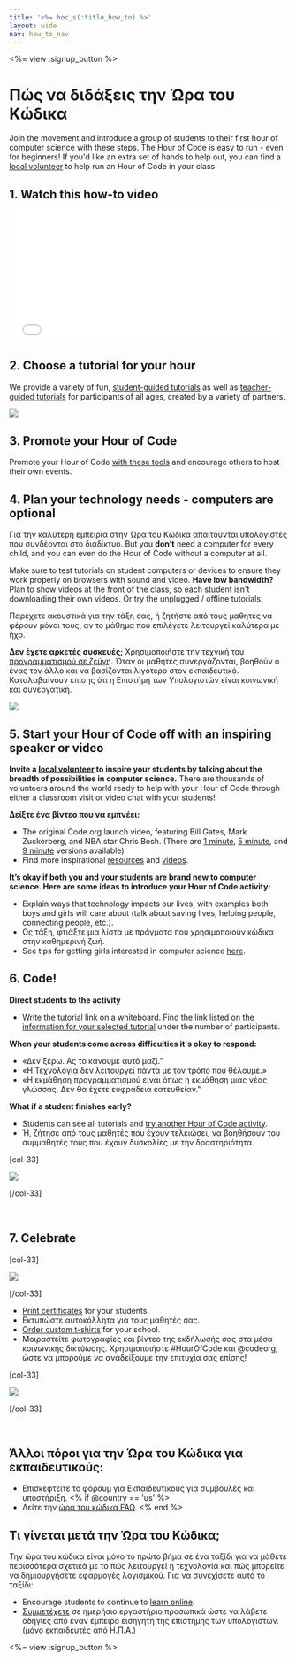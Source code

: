 ```yaml
---
title: '<%= hoc_s(:title_how_to) %>'
layout: wide
nav: how_to_nav
---
```

<%= view :signup_button %>

<h1>Πώς να διδάξεις την Ώρα του Κώδικα</h1>

Join the movement and introduce a group of students to their first hour of computer science with these steps. The Hour of Code is easy to run - even for beginners! If you'd like an extra set of hands to help out, you can find a [local volunteer](<%= resolve_url('https://code.org/volunteer/local') %>) to help run an Hour of Code in your class.

## 1. Watch this how-to video <iframe width="500" height="255" src="//www.youtube.com/embed/SrnvvWDm73k" frameborder="0" allowfullscreen mark="crwd-mark"></iframe> 

## 2. Choose a tutorial for your hour

We provide a variety of fun, [student-guided tutorials](<%= resolve_url('/learn') %>) as well as [teacher-guided tutorials](<%= resolve_url('https://code.org/educate/teacher-led') %>) for participants of all ages, created by a variety of partners.

[![](/images/fit-700/tutorials.png)](<%=resolve_url('/learn') %>)

## 3. Promote your Hour of Code

Promote your Hour of Code [with these tools](<%= resolve_url('/promote/resources') %>) and encourage others to host their own events.

## 4. Plan your technology needs - computers are optional

Για την καλύτερη εμπειρία στην Ώρα του Κώδικα απαιτούνται υπολογιστές που συνδέονται στο διαδίκτυο. But you **don’t** need a computer for every child, and you can even do the Hour of Code without a computer at all.

Make sure to test tutorials on student computers or devices to ensure they work properly on browsers with sound and video. **Have low bandwidth?** Plan to show videos at the front of the class, so each student isn't downloading their own videos. Or try the unplugged / offline tutorials.

Παρέχετε ακουστικά για την τάξη σας, ή ζητήστε από τους μαθητές να φέρουν μόνοι τους, αν το μάθημα που επιλέγετε λειτουργεί καλύτερα με ήχο.

**Δεν έχετε αρκετές συσκευές;** Χρησιμοποιήστε την τεχνική του [προγραμματισμού σε ζεύγη](https://www.youtube.com/watch?v=vgkahOzFH2Q). Όταν οι μαθητές συνεργάζονται, βοηθούν ο ένας τον άλλο και να βασίζονται λιγότερο στον εκπαιδευτικό. Καταλαβαίνουν επίσης ότι η Επιστήμη των Υπολογιστών είναι κοινωνική και συνεργατική.

<img src="/images/fit-350/group_ipad.jpg" />

## 5. Start your Hour of Code off with an inspiring speaker or video

**Invite a [local volunteer](<%= resolve_url('https://code.org/volunteer/local') %>) to inspire your students by talking about the breadth of possibilities in computer science.** There are thousands of volunteers around the world ready to help with your Hour of Code through either a classroom visit or video chat with your students!

**Δείξτε ένα βίντεο που να εμπνέει:**

- The original Code.org launch video, featuring Bill Gates, Mark Zuckerberg, and NBA star Chris Bosh. (There are [1 minute](https://www.youtube.com/watch?v=qYZF6oIZtfc), [5 minute](https://www.youtube.com/watch?v=nKIu9yen5nc), and [9 minute](https://www.youtube.com/watch?v=dU1xS07N-FA) versions available)
- Find more inspirational [resources](<%= resolve_url('https://code.org/inspire') %>) and [videos](https://www.youtube.com/playlist?list=PLzdnOPI1iJNfpD8i4Sx7U0y2MccnrNZuP).

**It’s okay if both you and your students are brand new to computer science. Here are some ideas to introduce your Hour of Code activity:**

- Explain ways that technology impacts our lives, with examples both boys and girls will care about (talk about saving lives, helping people, connecting people, etc.).
- Ως τάξη, φτιάξτε μια λίστα με πράγματα που χρησιμοποιούν κώδικα στην καθημερινή ζωή.
- See tips for getting girls interested in computer science [here](<%= resolve_url('https://code.org/girls')%>).

## 6. Code!

**Direct students to the activity**

- Write the tutorial link on a whiteboard. Find the link listed on the [information for your selected tutorial](<%= resolve_url('/learn')%>) under the number of participants.

**When your students come across difficulties it's okay to respond:**

- «Δεν ξέρω. Ας το κάνουμε αυτό μαζί."
- «Η Τεχνολογία δεν λειτουργεί πάντα με τον τρόπο που θέλουμε.»
- «Η εκμάθηση προγραμματισμού είναι όπως η εκμάθηση μιας νέας γλώσσας. Δεν θα έχετε ευφράδεια κατευθείαν."

**What if a student finishes early?**

- Students can see all tutorials and [try another Hour of Code activity](<%= resolve_url('/learn')%>).
- Ή, ζήτησε από τους μαθητές που έχουν τελειώσει, να βοηθήσουν του συμμαθητές τους που έχουν δυσκολίες με την δραστηριότητα.

[col-33]

![](/images/fit-250/highschoolgirls.jpeg)

[/col-33]

<p style="clear:both">&nbsp;</p>

## 7. Celebrate

[col-33]

![](/images/fit-300/boy-certificate.jpg)

[/col-33]

- [Print certificates](<%= resolve_url('https://code.org/certificates')%>) for your students.
- Εκτυπώστε αυτοκόλλητα για τους μαθητές σας.
- [Order custom t-shirts](http://blog.code.org/post/132608499493/hour-of-code-shirts-and-more) for your school.
- Μοιραστείτε φωτογραφίες και βίντεο της εκδήλωσής σας στα μέσα κοινωνικής δικτύωσης. Χρησιμοποιήστε #HourOfCode και @codeorg, ώστε να μπορούμε να αναδείξουμε την επιτυχία σας επίσης!

[col-33]

![](/images/fit-260/highlight-certificates.jpg)

[/col-33]

<p style="clear:both">&nbsp;</p>

## Άλλοι πόροι για την Ώρα του Κώδικα για εκπαιδευτικούς:

- Επισκεφτείτε το φόρουμ για Εκπαιδευτικούς για συμβουλές και υποστήριξη. <% if @country == 'us' %>
- Δείτε την [ώρα του κώδικα FAQ](https://support.code.org/hc/en-us/categories/200147083-Hour-of-Code). <% end %>

## Τι γίνεται μετά την Ώρα του Κώδικα;

Την ώρα του κώδικα είναι μόνο το πρώτο βήμα σε ένα ταξίδι για να μάθετε περισσότερα σχετικά με το πώς λειτουργεί η τεχνολογία και πώς μπορείτε να δημιουργήσετε εφαρμογές λογισμικού. Για να συνεχίσετε αυτό το ταξίδι:

- Encourage students to continue to [learn online](<%= resolve_url('https://code.org/learn/beyond')%>).
- [Συμμετέχετε](<%= resolve_url('https://code.org/professional-development-workshops') %>) σε ημερήσιο εργαστήριο προσωπικά ώστε να λάβετε οδηγίες από έναν έμπειρο εισηγητή της επιστήμης των υπολογιστών. (μόνο εκπαιδευτές από Η.Π.Α.)

<%= view :signup_button %>
